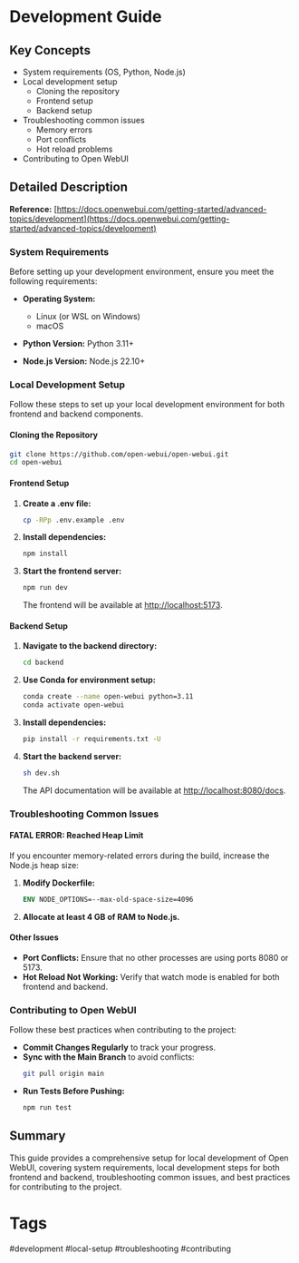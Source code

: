 # Development Guide

## Key Concepts
- System requirements (OS, Python, Node.js)
- Local development setup
  - Cloning the repository
  - Frontend setup
  - Backend setup
- Troubleshooting common issues
  - Memory errors
  - Port conflicts
  - Hot reload problems
- Contributing to Open WebUI

## Detailed Description

**Reference:** [https://docs.openwebui.com/getting-started/advanced-topics/development](https://docs.openwebui.com/getting-started/advanced-topics/development)

### System Requirements
Before setting up your development environment, ensure you meet the following requirements:

- **Operating System:**
  - Linux (or WSL on Windows)
  - macOS

- **Python Version:** Python 3.11+

- **Node.js Version:** Node.js 22.10+

### Local Development Setup
Follow these steps to set up your local development environment for both frontend and backend components.

#### Cloning the Repository
```bash
git clone https://github.com/open-webui/open-webui.git
cd open-webui
```

#### Frontend Setup

1. **Create a .env file:**
   ```bash
   cp -RPp .env.example .env
   ```

2. **Install dependencies:**
   ```bash
   npm install
   ```

3. **Start the frontend server:**
   ```bash
   npm run dev
   ```
   The frontend will be available at [http://localhost:5173](http://localhost:5173).

#### Backend Setup

1. **Navigate to the backend directory:**
   ```bash
   cd backend
   ```

2. **Use Conda for environment setup:**
   ```bash
   conda create --name open-webui python=3.11
   conda activate open-webui
   ```

3. **Install dependencies:**
   ```bash
   pip install -r requirements.txt -U
   ```

4. **Start the backend server:**
   ```bash
   sh dev.sh
   ```
   The API documentation will be available at [http://localhost:8080/docs](http://localhost:8080/docs).

### Troubleshooting Common Issues

#### FATAL ERROR: Reached Heap Limit
If you encounter memory-related errors during the build, increase the Node.js heap size:

1. **Modify Dockerfile:**
   ```Dockerfile
   ENV NODE_OPTIONS=--max-old-space-size=4096
   ```

2. **Allocate at least 4 GB of RAM to Node.js.**

#### Other Issues

- **Port Conflicts:** Ensure that no other processes are using ports 8080 or 5173.
- **Hot Reload Not Working:** Verify that watch mode is enabled for both frontend and backend.

### Contributing to Open WebUI
Follow these best practices when contributing to the project:

- **Commit Changes Regularly** to track your progress.
- **Sync with the Main Branch** to avoid conflicts:
  ```bash
  git pull origin main
  ```
- **Run Tests Before Pushing:**
  ```bash
  npm run test
  ```

## Summary

This guide provides a comprehensive setup for local development of Open WebUI, covering system requirements, local development steps for both frontend and backend, troubleshooting common issues, and best practices for contributing to the project.

# Tags
#development #local-setup #troubleshooting #contributing